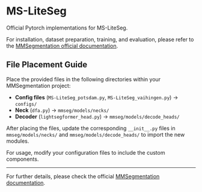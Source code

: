 # MS-LiteSeg

Official Pytorch implementations for MS-LiteSeg. 

For installation, dataset preparation, training, and evaluation, please refer to the [MMSegmentation official documentation](https://github.com/open-mmlab/mmsegmentation).  

## File Placement Guide  

Place the provided files in the following directories within your MMSegmentation project:

- **Config files** (`MS-LiteSeg_potsdam.py`, `MS-LiteSeg_vaihingen.py`) → `configs/`
- **Neck** (`dfa.py`) → `mmseg/models/necks/`
- **Decoder** (`lightsegformer_head.py`) → `mmseg/models/decode_heads/`

After placing the files, update the corresponding `__init__.py` files in `mmseg/models/necks/` and `mmseg/models/decode_heads/` to import the new modules.

For usage, modify your configuration files to include the custom components.

---
For further details, please check the official [MMSegmentation documentation](https://github.com/open-mmlab/mmsegmentation).